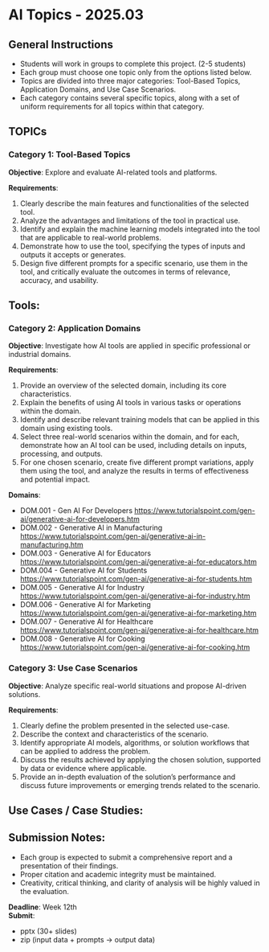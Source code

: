 
# AI Topics - 2025.03

## General Instructions
- Students will work in groups to complete this project. (2-5 students)
- Each group must choose one topic only from the options listed below.
- Topics are divided into three major categories: Tool-Based Topics, Application Domains, and Use Case Scenarios.
- Each category contains several specific topics, along with a set of uniform requirements for all topics within that category.

## TOPICs  

### Category 1: Tool-Based Topics  
**Objective**: Explore and evaluate AI-related tools and platforms.  

**Requirements**:  
1. Clearly describe the main features and functionalities of the selected tool.  
2. Analyze the advantages and limitations of the tool in practical use.  
3. Identify and explain the machine learning models integrated into the tool that are applicable to real-world problems.  
4. Demonstrate how to use the tool, specifying the types of inputs and outputs it accepts or generates.  
5. Design five different prompts for a specific scenario, use them in the tool, and critically evaluate the outcomes in terms of relevance, accuracy, and usability.
  
**Tools**:  
-   





### Category 2: Application Domains  
**Objective**: Investigate how AI tools are applied in specific professional or industrial domains.    

**Requirements**:
1. Provide an overview of the selected domain, including its core characteristics.       
2. Explain the benefits of using AI tools in various tasks or operations within the domain.  
3. Identify and describe relevant training models that can be applied in this domain using existing tools.  
4. Select three real-world scenarios within the domain, and for each, demonstrate how an AI tool can be used, including details on inputs, processing, and outputs.  
5. For one chosen scenario, create five different prompt variations, apply them using the tool, and analyze the results in terms of effectiveness and potential impact.  
  
**Domains**:

- DOM.001 - Gen AI For Developers  https://www.tutorialspoint.com/gen-ai/generative-ai-for-developers.htm  
- DOM.002 - Generative AI in Manufacturing https://www.tutorialspoint.com/gen-ai/generative-ai-in-manufacturing.htm
- DOM.003 - Generative AI for Educators  https://www.tutorialspoint.com/gen-ai/generative-ai-for-educators.htm
- DOM.004 - Generative AI for Students   https://www.tutorialspoint.com/gen-ai/generative-ai-for-students.htm
- DOM.005 - Generative AI for Industry   https://www.tutorialspoint.com/gen-ai/generative-ai-for-industry.htm
- DOM.006 - Generative AI for Marketing   https://www.tutorialspoint.com/gen-ai/generative-ai-for-marketing.htm
- DOM.007 - Generative AI for Healthcare   https://www.tutorialspoint.com/gen-ai/generative-ai-for-healthcare.htm
- DOM.008 - Generative AI for Cooking   https://www.tutorialspoint.com/gen-ai/generative-ai-for-cooking.htm

### Category 3: Use Case Scenarios
**Objective**: Analyze specific real-world situations and propose AI-driven solutions.  


**Requirements**:
1. Clearly define the problem presented in the selected use-case.  
2. Describe the context and characteristics of the scenario.  
3. Identify appropriate AI models, algorithms, or solution workflows that can be applied to address the problem.  
4. Discuss the results achieved by applying the chosen solution, supported by data or evidence where applicable.  
5. Provide an in-depth evaluation of the solution’s performance and discuss future improvements or emerging trends related to the scenario.  

**Use Cases / Case Studies**:
- 


      
## Submission Notes:
- Each group is expected to submit a comprehensive report and a presentation of their findings.    
- Proper citation and academic integrity must be maintained.    
- Creativity, critical thinking, and clarity of analysis will be highly valued in the evaluation.  

**Deadline**:  Week 12th    
**Submit**:  
- pptx (30+ slides)
- zip (input data + prompts -> output data)
